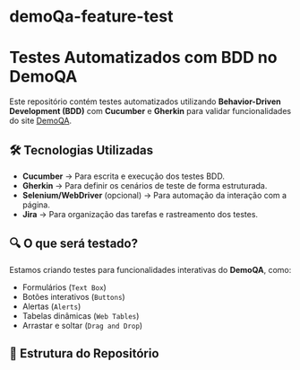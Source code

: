 # demoQa-feature-test

# Testes Automatizados com BDD no DemoQA

Este repositório contém testes automatizados utilizando **Behavior-Driven Development (BDD)** com **Cucumber** e **Gherkin** para validar funcionalidades do site [DemoQA](https://demoqa.com/).

## 🛠 Tecnologias Utilizadas
- **Cucumber** → Para escrita e execução dos testes BDD.
- **Gherkin** → Para definir os cenários de teste de forma estruturada.
- **Selenium/WebDriver** (opcional) → Para automação da interação com a página.
- **Jira** → Para organização das tarefas e rastreamento dos testes.

## 🔍 O que será testado?
Estamos criando testes para funcionalidades interativas do **DemoQA**, como:
- Formulários (`Text Box`)
- Botões interativos (`Buttons`)
- Alertas (`Alerts`)
- Tabelas dinâmicas (`Web Tables`)
- Arrastar e soltar (`Drag and Drop`)

## 📂 Estrutura do Repositório
